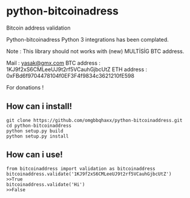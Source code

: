 python-bitcoinadress
====================
Bitcoin address validation


Python-bitcoinadress Python 3 integrations has been complated.

Note : This library should not works with (new) MULTİSİG BTC address.

Mail : yasak@gmx.com 
BTC address :  1KJ9f2xS6CMLeeUJ9t2rf5VCauhGjbcUtZ
ETH address : 0xFBd6f9704478104f0EF3F4f9834c3621210fE598

For donations !

## How can i install!

```shell
git clone https://github.com/omgbbqhaxx/python-bitcoinaddress.git
cd python-bitcoinaddress
python setup.py build
python setup.py install
```

## How can i use!

```shell
from bitcoinaddress import validation as bitcoinaddress
bitcoinaddress.validate('1KJ9f2xS6CMLeeUJ9t2rf5VCauhGjbcUtZ')
>>True
bitcoinaddress.validate('Hi')
>>False
```
